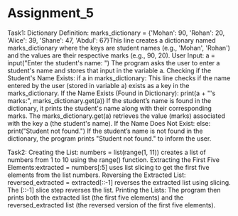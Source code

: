 # Assignment_5
Task1:
Dictionary Definition: marks_dictionary = {'Mohan': 90, 'Rohan': 20, 'Alice': 39, 'Shane': 47, 'Abdul': 67}This line creates a dictionary named marks_dictionary where the keys are student names (e.g., 'Mohan', 'Rohan') and the values are their respective marks (e.g., 90, 20).
User Input: a = input("Enter the student's name: ") The program asks the user to enter a student's name and stores that input in the variable a. Checking if the Student's Name Exists:
if a in marks_dictionary: This line checks if the name entered by the user (stored in variable a) exists as a key in the marks_dictionary.
If the Name Exists (Found in Dictionary): print(a + "'s marks:", marks_dictionary.get(a)) If the student’s name is found in the dictionary, it prints the student's name along with their corresponding marks.
The marks_dictionary.get(a) retrieves the value (marks) associated with the key a (the student's name).
If the Name Does Not Exist: else: print("Student not found.") If the student’s name is not found in the dictionary, the program prints "Student not found." to inform the user.


Task2:
Creating the List: numbers = list(range(1, 11)) creates a list of numbers from 1 to 10 using the range() function.
Extracting the First Five Elements:extracted = numbers[:5] uses list slicing to get the first five elements from the list numbers.
Reversing the Extracted List: reversed_extracted = extracted[::-1] reverses the extracted list using slicing. The [::-1] slice step reverses the list.
Printing the Lists: The program then prints both the extracted list (the first five elements) and the reversed_extracted list (the reversed version of the first five elements).
